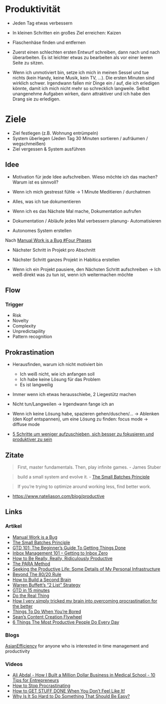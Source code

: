 # Produktivität

- Jeden Tag etwas verbessern
- In kleinen Schritten ein großes Ziel erreichen: Kaizen
- Flaschenhäse finden und entfernen

- Zuerst einen schlechten ersten Entwurf schreiben, dann nach und nach überarbeiten. Es ist leichter etwas zu bearbeiten als vor einer leeren Seite zu sitzen.

- Wenn ich unmotiviert bin, setze ich mich in meinen Sessel und tue nichts (kein Handy, keine Musik, kein TV, ...). Die ersten Minuten sind wirklich schwer. Irgendwann fallen mir Dinge ein / auf, die ich erledigen könnte, damit ich mich nicht mehr so schrecklich langweile. Selbst unangenehme Aufgaben wirken, dann attraktiver und ich habe den Drang sie zu erledigen.

# Ziele

- Ziel festlegen (z.B. Wohnung entrümpeln)
- System überlegen (Jeden Tag 30 Minuten sortieren / aufräumen / wegschmeißen)
- Ziel vergessen & System ausführen

## Idee

- Motivation für jede Idee aufschreiben. Wieso möchte ich das machen? Warum ist es sinnvoll?
- Wenn ich mich gestresst fühle -> 1 Minute Meditieren / durchatmen

- Alles, was ich tue dokumentieren
- Wenn ich es das Nächste Mal mache, Dokumentation aufrufen
- Dokumentation / Abläufe jedes Mal verbessern
planung- Automatisieren
- Autonomes System erstellen

Nach [Manual Work is a Bug #Four Phases](https://queue.acm.org/detail.cfm?id=3197520)

- Nächster Schritt in Projekt pro Abschnitt
- Nächster Schritt ganzes Projekt in Habitica erstellen

- Wenn ich ein Projekt pausiere, den Nächsten Schritt aufschreiben -> Ich weiß direkt was zu tun ist, wenn ich weitermachen möchte

## Flow

### Trigger

- Risk 
- Novelty
- Complexity
- Unpredictapility
- Pattern recognition 

## Prokrastination

- Herausfinden, warum ich nicht motiviert bin
    + Ich weiß nicht, wie ich anfangen soll
    + Ich habe keine Lösung für das Problem
    + Es ist langweilig
- Immer wenn ich etwas herausschiebe, 2 Liegestütz machen
- Nicht tun/Langweilen -> Irgendwann fange ich an
- Wenn ich keine Lösung habe, spazieren gehen/duschen/... -> Ablenken (den Kopf entspannen), um eine Lösung zu finden: focus mode -> diffuse mode

- [5 Schritte um weniger aufzuschieben, sich besser zu fokusieren und produktiver zu sein](https://www.youtube.com/watch?v=N60bMFqkcpU&t=293s)

## Zitate

> First, master fundamentals. Then, play infinite games. - James Stuber

> build a small system and evolve it. - [The Small Batches Principle](https://queue.acm.org/detail.cfm?id=2945077)

> If you’re trying to optimize around working less, find better work.
- https://www.nateliason.com/blog/productive

## Links

### Artikel

- [Manual Work is a Bug](https://queue.acm.org/detail.cfm?id=3197520)
- [The Small Batches Principle](https://queue.acm.org/detail.cfm?id=2945077)
- [GTD 101: The Beginner’s Guide To Getting Things Done](http://www.asianefficiency.com/task-management/gtd-intro/)
- [Inbox Management 101 – Getting to Inbox Zero](http://www.asianefficiency.com/email-management/inbox-zero-101/)
- [How to Be Really, Really, Ridiculously Productive](https://www.nateliason.com/blog/productive)
- [The PARA Method](https://praxis.fortelabs.co/the-p-a-r-a-method-a-universal-system-for-organizing-digital-information-75a9da8bfb37/)
- [Seeking the Productive Life: Some Details of My Personal Infrastructure](https://writings.stephenwolfram.com/2019/02/seeking-the-productive-life-some-details-of-my-personal-infrastructure/)
- [Beyond The 80/20 Rule](https://www.fastcompany.com/3069049/beyond-the-80-20-rule-this-formula-might-make-you-rethink-time-management)
- [How to Build a Second Brain](https://illustrated.dev/secondbrain1)
- [Warren Buffett’s “2 List” Strategy](https://jamesclear.com/buffett-focus)
- [GTD in 15 minutes](https://hamberg.no/gtd/)
- [Do the Real Thing](https://www.scotthyoung.com/blog/2020/05/04/do-the-real-thing/)
- [How I very simply tricked my brain into overcoming procrastination for the better](https://www.reddit.com/r/productivity/comments/ini5ca/how_i_very_simply_tricked_my_brain_into/?utm_source=share&utm_medium=ios_app&utm_name=iossmf)
- [Things To Do When You’re Bored](https://www.tripofalifestyle.com/perspective/what-to-do-when-youre-bored/)
- [Sean’s Content Creation Flywheel](https://getpocket.com/redirect?url=https%3A%2F%2Fseanwes.com%2F2020%2Fseans-content-creation-flywheel%2F)
- [6 Things The Most Productive People Do Every Day](https://www.bakadesuyo.com/2020/11/productive-people/)

### Blogs

[AsianEfficiency](http://www.asianefficiency.com/)
for anyone who is interested in time management and productivity

### Videos

- [Ali Abdal - How I Built a Million Dollar Business in Medical School - 10 Tips for Entrepreneurs](https://www.youtube.com/watch?v=80rugVXQzes)
- [How to Stop Procrastinating](https://www.youtube.com/watch?v=km4pOGd_lHw&feature=share)
- [How to GET STUFF DONE When You Don’t Feel Like It!](https://www.youtube.com/watch?v=GuYUlIDFDO0)
- [Why Is It So Hard to Do Something That Should Be Easy?](https://www.youtube.com/watch?v=Uo08uS904Rg)
